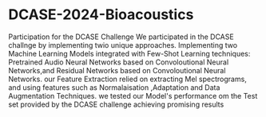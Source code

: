 # DCASE-2024-Bioacoustics
Participation for the DCASE Challenge
We participated in the DCASE challnge by implementing twio unique approaches.
Implementing two Machine Learning Models integrated with Few-Shot Learning techniques:
Pretrained Audio Neural Networks based on Convoloutional Neural Networks,and Residual Networks based on Convoloutional Neural Networks.
our Feature Extraction relied on extracting Mel spectrograms, and using features such as Normalaisation ,Adaptation and Data Augmentation Techniques.
we tested our Model's performance om the Test set provided by the DCASE challenge achieving promising results



